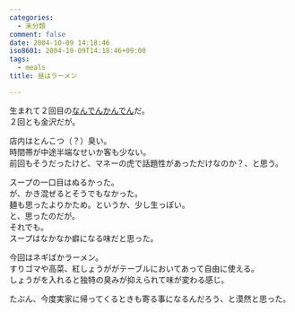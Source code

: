 ```yaml
---
categories:
  - 未分類
comment: false
date: 2004-10-09 14:18:46
iso8601: 2004-10-09T14:18:46+09:00
tags:
  - meals
title: 昼はラーメン

---
```


<div class="entry-body">
  <p>生まれて２回目の<a href="http://nandenkanden.com">なんでんかんでん</a>だ。<br />
    ２回とも金沢だが。</p>

  <p>店内はとんこつ（？）臭い。<br />
    時間帯が中途半端なせいか客も少ない。<br />
    前回もそうだったけど、マネーの虎で話題性があっただけなのか？、と思う。</p>

  <p>スープの一口目はぬるかった。<br />
    が、かき混ぜるとそうでもなかった。<br />
    麺も思ったよりかため。というか、少し生っぽい。<br />
    と、思ったのだが。<br />
    それでも。<br />
    スープはなかなか癖になる味だと思った。</p>

  <p>今回はネギばかラーメン。<br />
    すりゴマや高菜、紅しょうががテーブルにおいてあって自由に使える。<br />
    しょうがを入れると独特の臭みが抑えられて味が変わる感じ。</p>

  <p>たぶん、今度実家に帰ってくるときも寄る事になるんだろう、と漠然と思った。</p>
</div>

